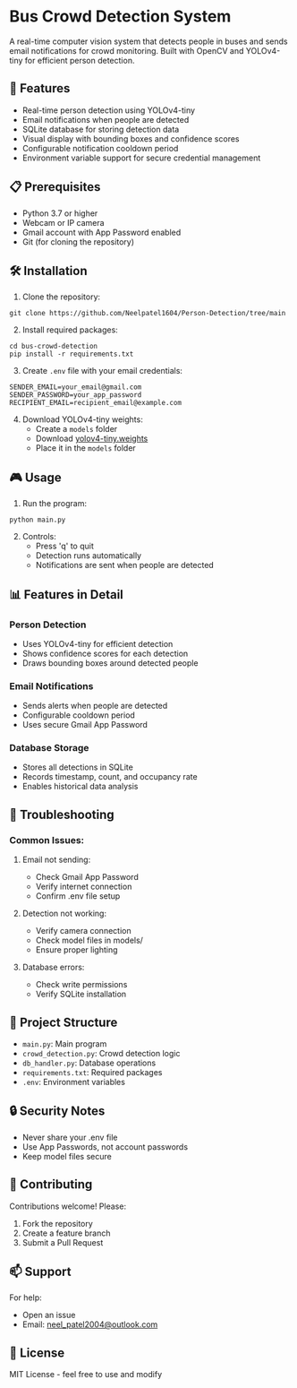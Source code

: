 # Bus Crowd Detection System

A real-time computer vision system that detects people in buses and sends email notifications for crowd monitoring. Built with OpenCV and YOLOv4-tiny for efficient person detection.

## 🚀 Features

- Real-time person detection using YOLOv4-tiny
- Email notifications when people are detected
- SQLite database for storing detection data
- Visual display with bounding boxes and confidence scores
- Configurable notification cooldown period
- Environment variable support for secure credential management

## 📋 Prerequisites

- Python 3.7 or higher
- Webcam or IP camera
- Gmail account with App Password enabled
- Git (for cloning the repository)

## 🛠️ Installation

1. Clone the repository:
```
git clone https://github.com/Neelpatel1604/Person-Detection/tree/main
```

2. Install required packages:
```     
cd bus-crowd-detection
pip install -r requirements.txt
```

3. Create `.env` file with your email credentials:
```
SENDER_EMAIL=your_email@gmail.com
SENDER_PASSWORD=your_app_password
RECIPIENT_EMAIL=recipient_email@example.com
```

4. Download YOLOv4-tiny weights:
   - Create a `models` folder
   - Download [yolov4-tiny.weights](https://github.com/AlexeyAB/darknet/releases/download/darknet_yolo_v4_pre/yolov4-tiny.weights)
   - Place it in the `models` folder

## 🎮 Usage

1. Run the program:
```
python main.py
```

2. Controls:
   - Press 'q' to quit
   - Detection runs automatically
   - Notifications are sent when people are detected

## 📊 Features in Detail

### Person Detection
- Uses YOLOv4-tiny for efficient detection
- Shows confidence scores for each detection
- Draws bounding boxes around detected people

### Email Notifications
- Sends alerts when people are detected
- Configurable cooldown period
- Uses secure Gmail App Password

### Database Storage
- Stores all detections in SQLite
- Records timestamp, count, and occupancy rate
- Enables historical data analysis

## 🔧 Troubleshooting

### Common Issues:
1. Email not sending:
   - Check Gmail App Password
   - Verify internet connection
   - Confirm .env file setup

2. Detection not working:
   - Verify camera connection
   - Check model files in models/
   - Ensure proper lighting

3. Database errors:
   - Check write permissions
   - Verify SQLite installation

## 📁 Project Structure

- `main.py`: Main program
- `crowd_detection.py`: Crowd detection logic
- `db_handler.py`: Database operations
- `requirements.txt`: Required packages
- `.env`: Environment variables

## 🔒 Security Notes
- Never share your .env file
- Use App Passwords, not account passwords
- Keep model files secure

## 🤝 Contributing
Contributions welcome! Please:
1. Fork the repository
2. Create a feature branch
3. Submit a Pull Request

## 📫 Support
For help:
- Open an issue
- Email: neel_patel2004@outlook.com

## 📜 License
MIT License - feel free to use and modify
